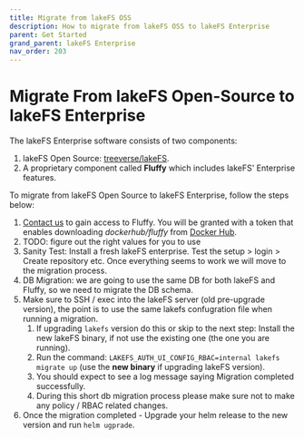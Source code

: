 ```yaml
---
title: Migrate from lakeFS OSS
description: How to migrate from lakeFS OSS to lakeFS Enterprise
parent: Get Started
grand_parent: lakeFS Enterprise
nav_order: 203
---
```


# Migrate From lakeFS Open-Source to lakeFS Enterprise

The lakeFS Enterprise software consists of two components:
1. lakeFS Open Source: [treeverse/lakeFS](https://hub.docker.com/r/treeverse/lakefs).
2. A proprietary component called **Fluffy** which includes lakeFS' Enterprise features.

To migrate from lakeFS Open Source to lakeFS Enterprise, follow the steps below:

1. [Contact us](https://lakefs.io/contact-sales/) to gain access to Fluffy. You will be granted with a token that enables downloading *dockerhub/fluffy* from [Docker Hub](https://hub.docker.com/u/treeverse).
1. TODO: figure out the right values for you to use 
1. Sanity Test: Install a fresh lakeFS enterprise. Test the setup > login > Create repository etc. Once everything seems to work we will move to the migration process.
1. DB Migration: we are going to use the same DB for both lakeFS and Fluffy, so we need to migrate the DB schema.
1. Make sure to SSH / exec into the lakeFS server (old pre-upgrade version), the point is to use the same lakefs confugration file when running a migration.
   1. If upgrading `lakefs` version do this or skip to the next step: Install the new lakeFS binary, if not use the existing one (the one you are running).
   1. Run the command: `LAKEFS_AUTH_UI_CONFIG_RBAC=internal lakefs migrate up` (use the **new binary** if upgrading lakeFS version).
   1. You should expect to see a log message saying Migration completed successfully.
   1. During this short db migration process please make sure not to make any policy / RBAC related changes.
1. Once the migration completed - Upgrade your helm release to the new version and run `helm ugprade`.


